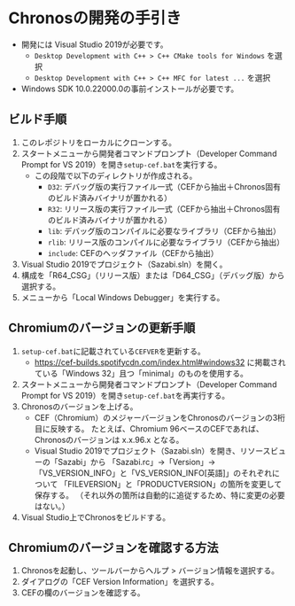 Chronosの開発の手引き
=====================

 * 開発には Visual Studio 2019が必要です。
   * `Desktop Development with C++ > C++ CMake tools for Windows` を選択
   * `Desktop Development with C++ > C++ MFC for latest ...` を選択
 * Windows SDK 10.0.22000.0の事前インストールが必要です。

## ビルド手順

 1. このレポジトリをローカルにクローンする。
 2. スタートメニューから開発者コマンドプロンプト（Developer Command Prompt for VS 2019）を開き`setup-cef.bat`を実行する。
    * この段階で以下のディレクトリが作成される。
      - `D32`: デバッグ版の実行ファイル一式（CEFから抽出＋Chronos固有のビルド済みバイナリが置かれる）
      - `R32`: リリース版の実行ファイル一式（CEFから抽出＋Chronos固有のビルド済みバイナリが置かれる）
      - `lib`: デバッグ版のコンパイルに必要なライブラリ（CEFから抽出）
      - `rlib`: リリース版のコンパイルに必要なライブラリ（CEFから抽出）
      - `include`: CEFのヘッダファイル（CEFから抽出）
 3. Visual Studio 2019でプロジェクト（Sazabi.sln）を開く。
 4. 構成を「R64_CSG」（リリース版）または「D64_CSG」（デバッグ版）から選択する。
 5. メニューから「Local Windows Debugger」を実行する。

## Chromiumのバージョンの更新手順

 1. `setup-cef.bat`に記載されている`CEFVER`を更新する。
    * https://cef-builds.spotifycdn.com/index.html#windows32 に掲載されている「Windows 32」且つ「minimal」のものを使用する。
 2. スタートメニューから開発者コマンドプロンプト（Developer Command Prompt for VS 2019）を開き`setup-cef.bat`を再実行する。
 3. Chronosのバージョンを上げる。
    * CEF（Chromium）のメジャーバージョンをChronosのバージョンの3桁目に反映する。
      たとえば、Chromium 96ベースのCEFであれば、Chronosのバージョンは x.x.96.x となる。
    * Visual Studio 2019でプロジェクト（Sazabi.sln）を開き、リソースビューの「Sazabi」から
      「Sazabi.rc」→「Version」→「VS_VERSION_INFO」と「VS_VERSION_INFO[英語]」のそれぞれについて
      「FILEVERSION」と「PRODUCTVERSION」の箇所を変更して保存する。
      （それ以外の箇所は自動的に追従するため、特に変更の必要はない。）
 4. Visual Studio上でChronosをビルドする。

## Chromiumのバージョンを確認する方法

 1. Chronosを起動し、ツールバーからヘルプ > バージョン情報を選択する。
 2. ダイアログの「CEF Version Information」を選択する。
 3. CEFの欄のバージョンを確認する。
